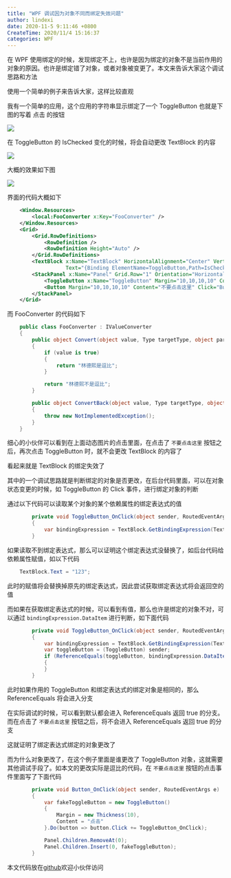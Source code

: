 ```yaml
---
title: "WPF 调试因为对象不同而绑定失效问题"
author: lindexi
date: 2020-11-5 9:11:46 +0800
CreateTime: 2020/11/4 15:16:37
categories: WPF
---
```


在 WPF 使用绑定的时候，发现绑定不上，也许是因为绑定的对象不是当前作用的对象的原因。也许是绑定错了对象，或者对象被变更了。本文来告诉大家这个调试思路和方法

<!--more-->


<!-- CreateTime:2020/11/4 15:16:37 -->

<!-- 发布 -->

使用一个简单的例子来告诉大家，这样比较直观

我有一个简单的应用，这个应用的字符串显示绑定了一个 ToggleButton 也就是下图的写着 点击 的按钮

<!-- ![](image/WPF 调试因为对象不同而绑定失效问题/WPF 调试因为对象不同而绑定失效问题0.png) -->

![](http://image.acmx.xyz/lindexi%2F20201141517524547.jpg)

在 ToggleButton 的 IsChecked 变化的时候，将会自动更改 TextBlock 的内容

<!-- ![](image/WPF 调试因为对象不同而绑定失效问题/WPF 调试因为对象不同而绑定失效问题1.png) -->

![](http://image.acmx.xyz/lindexi%2F20201141518488897.jpg)

大概的效果如下图

<!-- ![](image/WPF 调试因为对象不同而绑定失效问题/WPF 调试因为对象不同而绑定失效问题.gif) -->

![](http://image.acmx.xyz/lindexi%2FWPF%2520%25E8%25B0%2583%25E8%25AF%2595%25E5%259B%25A0%25E4%25B8%25BA%25E5%25AF%25B9%25E8%25B1%25A1%25E4%25B8%258D%25E5%2590%258C%25E8%2580%258C%25E7%25BB%2591%25E5%25AE%259A%25E5%25A4%25B1%25E6%2595%2588%25E9%2597%25AE%25E9%25A2%2598.gif)

界面的代码大概如下

```xml
    <Window.Resources>
        <local:FooConverter x:Key="FooConverter" />
    </Window.Resources>
    <Grid>
        <Grid.RowDefinitions>
            <RowDefinition />
            <RowDefinition Height="Auto" />
        </Grid.RowDefinitions>
        <TextBlock x:Name="TextBlock" HorizontalAlignment="Center" VerticalAlignment="Center"
                   Text="{Binding ElementName=ToggleButton,Path=IsChecked,Converter={StaticResource FooConverter}}" />
        <StackPanel x:Name="Panel" Grid.Row="1" Orientation="Horizontal">
            <ToggleButton x:Name="ToggleButton" Margin="10,10,10,10" Content="点击" Click="ToggleButton_OnClick" />
            <Button Margin="10,10,10,10" Content="不要点击这里" Click="Button_OnClick" />
        </StackPanel>
    </Grid>
```

而 FooConverter 的代码如下

```csharp
    public class FooConverter : IValueConverter
    {
        public object Convert(object value, Type targetType, object parameter, CultureInfo culture)
        {
            if (value is true)
            {
                return "林德熙是逗比";
            }

            return "林德熙不是逗比";
        }

        public object ConvertBack(object value, Type targetType, object parameter, CultureInfo culture)
        {
            throw new NotImplementedException();
        }
    }
```

细心的小伙伴可以看到在上面动态图片的点击里面，在点击了 `不要点击这里` 按钮之后，再次点击 ToggleButton 时，就不会更改 TextBlock 的内容了

看起来就是 TextBlock 的绑定失效了

其中的一个调试思路就是判断绑定的对象是否更改，在后台代码里面，可以在对象状态变更的时候，如 ToggleButton 的 Click 事件，进行绑定对象的判断

通过以下代码可以读取某个对象的某个依赖属性的绑定表达式的值

```csharp
        private void ToggleButton_OnClick(object sender, RoutedEventArgs e)
        {
            var bindingExpression = TextBlock.GetBindingExpression(TextBlock.TextProperty);
        }
```

如果读取不到绑定表达式，那么可以证明这个绑定表达式没替换了，如后台代码给依赖属性赋值，如以下代码

```csharp
    TextBlock.Text = "123";
```

此时的赋值将会替换掉原先的绑定表达式，因此尝试获取绑定表达式将会返回空的值

而如果在获取绑定表达式的时候，可以看到有值，那么也许是绑定的对象不对，可以通过 `bindingExpression.DataItem` 进行判断，如下面代码

```csharp
        private void ToggleButton_OnClick(object sender, RoutedEventArgs e)
        {
            var bindingExpression = TextBlock.GetBindingExpression(TextBlock.TextProperty);
            var toggleButton = (ToggleButton) sender;
            if (ReferenceEquals(toggleButton, bindingExpression.DataItem))
            {
            }
        }
```

此时如果作用的 ToggleButton 和绑定表达式的绑定对象是相同的，那么 ReferenceEquals 将会进入分支

在实际调试的时候，可以看到默认都会进入 ReferenceEquals 返回 true 的分支。而在点击了 `不要点击这里` 按钮之后，将不会进入 ReferenceEquals 返回 true 的分支

这就证明了绑定表达式绑定的对象更改了

而为什么对象更改了，在这个例子里面是谁更改了 ToggleButton 对象，这就需要其他调试手段了。如本文的更改实际是逗比的代码，在 `不要点击这里` 按钮的点击事件里面写了下面代码

```csharp
        private void Button_OnClick(object sender, RoutedEventArgs e)
        {
            var fakeToggleButton = new ToggleButton()
            {
                Margin = new Thickness(10),
                Content = "点击"
            }.Do(button => button.Click += ToggleButton_OnClick);

            Panel.Children.RemoveAt(0);
            Panel.Children.Insert(0, fakeToggleButton);
        }
```

本文代码放在[github](https://github.com/lindexi/lindexi_gd/tree/a196ef71/NairnubalkunuhaJurquneedu)欢迎小伙伴访问

